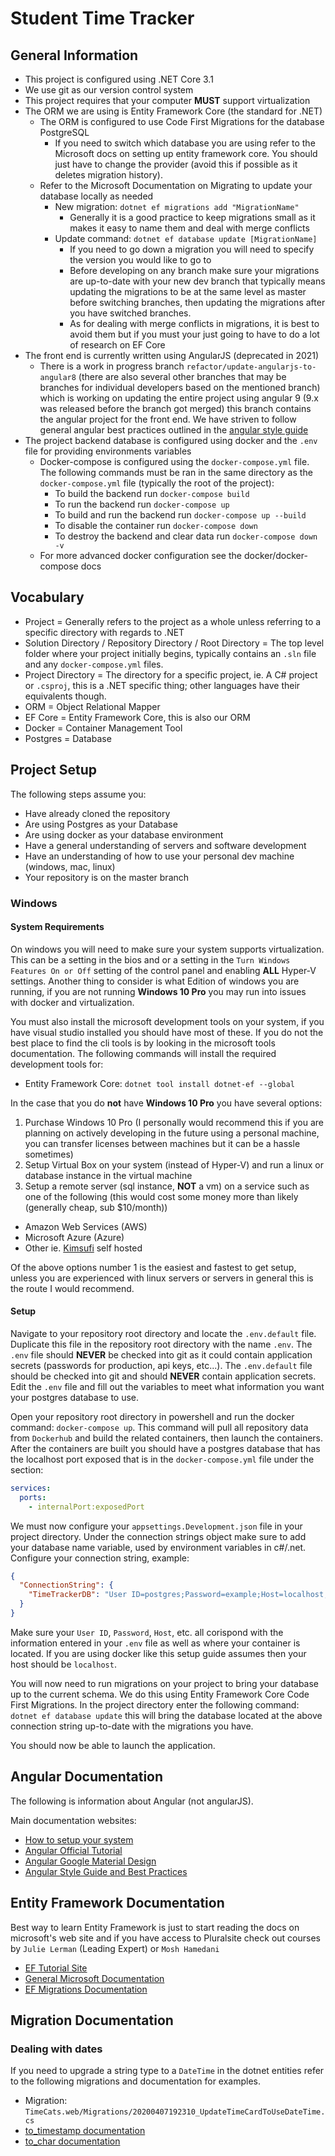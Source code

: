 # Student Time Tracker
## General Information
* This project is configured using .NET Core 3.1
* We use git as our version control system
* This project requires that your computer **MUST** support virtualization
* The ORM we are using is Entity Framework Core (the standard for .NET)
  * The ORM is configured to use Code First Migrations for the database PostgreSQL
    * If you need to switch which database you are using refer to the Microsoft docs
      on setting up entity framework core. You should just have to change the provider (avoid this if possible as it deletes
      migration history).
  * Refer to the Microsoft Documentation on Migrating to update your database locally as needed
    * New migration: `dotnet ef migrations add "MigrationName"`
      * Generally it is a good practice to keep migrations small as it makes it easy to name them and deal with merge conflicts
    * Update command: `dotnet ef database update [MigrationName]`
      * If you need to go down a migration you will need to specify the version you would like to go to
      * Before developing on any branch make sure your migrations are up-to-date with your new dev branch that
        typically means updating the migrations to be at the same level as master before switching branches, then 
        updating the migrations after you have switched branches.
      * As for dealing with merge conflicts in migrations, it is best to avoid them but if you must your just going to have to do a lot of research on EF Core
* The front end is currently written using AngularJS (deprecated in 2021)
    * There is a work in progress branch `refactor/update-angularjs-to-angular8` (there are also several other 
      branches that may be branches for individual developers based on the mentioned branch) which is working on updating the
      entire project using angular 9 (9.x was released before the branch got merged) this branch contains the angular
      project for the front end. We have striven to follow general angular best practices outlined in the [angular style guide](https://angular.io/guide/styleguide)
* The project backend database is configured using docker and the `.env` file for providing environments variables
  * Docker-compose is configured using the `docker-compose.yml` file. The following commands must be ran in the same directory as the `docker-compose.yml` 
    file (typically the root of the project):
    * To build the backend run `docker-compose build`
    * To run the backend run `docker-compose up`
    * To build and run the backend run `docker-compose up --build`
    * To disable the container run `docker-compose down`
    * To destroy the backend and clear data run `docker-compose down -v`
  * For more advanced docker configuration see the docker/docker-compose docs
  
## Vocabulary
* Project = Generally refers to the project as a whole unless referring to a specific directory with regards to .NET
* Solution Directory / Repository Directory / Root Directory = The top level folder where your project initially begins, typically contains an `.sln` file and any `docker-compose.yml` files.
* Project Directory = The directory for a specific project, ie. A C# project or `.csproj`, this is a .NET specific thing; other languages have their equivalents though.
* ORM = Object Relational Mapper
* EF Core = Entity Framework Core, this is also our ORM
* Docker = Container Management Tool
* Postgres = Database

## Project Setup
The following steps assume you:
* Have already cloned the repository
* Are using Postgres as your Database
* Are using docker as your database environment
* Have a general understanding of servers and software development
* Have an understanding of how to use your personal dev machine (windows, mac, linux)
* Your repository is on the master branch

### Windows
#### System Requirements
On windows you will need to make sure your system supports virtualization. This can be a setting in the bios and or a setting in the 
`Turn Windows Features On or Off` setting of the control panel and enabling **ALL** Hyper-V settings. Another thing to consider is what
Edition of windows you are running, if you are not running **Windows 10 Pro** you may run into issues with docker and virtualization. 

You must also install the microsoft development tools on your system, if you have visual studio installed you should have most of these.
If you do not the best place to find the cli tools is by looking in the microsoft tools documentation. 
The following commands will install the required development tools for: 
* Entity Framework Core: `dotnet tool install dotnet-ef --global`

In the case that you do **not** have **Windows 10 Pro** you have several options:
1. Purchase Windows 10 Pro (I personally would recommend this if you are planning on actively developing in the future using a personal 
   machine, you can transfer licenses between machines but it can be a hassle sometimes)
2. Setup Virtual Box on your system (instead of Hyper-V) and run a linux or database instance in the virtual machine
3. Setup a remote server (sql instance, **NOT** a vm) on a service such as one of the following (this would cost some money more than likely (generally cheap, sub $10/month))
  * Amazon Web Services (AWS)
  * Microsoft Azure (Azure)
  * Other ie. [Kimsufi](https://www.kimsufi.com/us/en/) self hosted
  
Of the above options number 1 is the easiest and fastest to get setup, unless you are experienced with linux servers or servers in general this is the route I would recommend.

#### Setup
Navigate to your repository root directory and locate the `.env.default` file. 
Duplicate this file in the repository root directory with the name `.env`.
The `.env` file should **NEVER** be checked into git as it could contain application secrets (passwords for production, api keys, etc...). 
The `.env.default` file should be checked into git and should **NEVER** contain application secrets.
Edit the `.env` file and fill out the variables to meet what information you want your postgres database to use.

Open your repository root directory in powershell and run the docker command: `docker-compose up`.
This command will pull all repository data from `Dockerhub` and build the related containers, then launch the containers.
After the containers are built you should have a postgres database that has the localhost port exposed that is in the `docker-compose.yml` file under the section:
```yaml
services:
  ports:
    - internalPort:exposedPort
```
We must now configure your `appsettings.Development.json` file in your project directory.
Under the connection strings object make sure to add your database name variable, used by environment variables in c#/.net.
Configure your connection string, example:
```json
{
  "ConnectionString": {
    "TimeTrackerDB": "User ID=postgres;Password=example;Host=localhost;Port=5432;Database=StudentTimeTrackerDB;"
  }
}
```
Make sure your `User ID`, `Password`, `Host`, etc. all corispond with the information entered in your `.env` file as well as where your container is located.
If you are using docker like this setup guide assumes then your host should be `localhost`.

You will now need to run migrations on your project to bring your database up to the current schema.
We do this using Entity Framework Core Code First Migrations.
In the project directory enter the following command: `dotnet ef database update` this will bring the database located at the above connection string up-to-date with the migrations you have.

You should now be able to launch the application.

## Angular Documentation
The following is information about Angular (not angularJS).

Main documentation websites:
* [How to setup your system](https://angular.io/guide/setup-local)
* [Angular Official Tutorial](https://angular.io/tutorial/toh-pt0)
* [Angular Google Material Design](https://material.angular.io/)
* [Angular Style Guide and Best Practices](https://angular.io/guide/styleguide)

## Entity Framework Documentation
Best way to learn Entity Framework is just to start reading the docs on microsoft's web site and if you have access to Pluralsite check out courses by `Julie Lerman` (Leading Expert) or `Mosh Hamedani`
* [EF Tutorial Site](https://www.entityframeworktutorial.net/efcore/entity-framework-core.aspx)
* [General Microsoft Documentation](https://docs.microsoft.com/en-us/ef/core/)
* [EF Migrations Documentation](https://docs.microsoft.com/en-us/ef/core/managing-schemas/migrations/?tabs=dotnet-core-cli)
  
## Migration Documentation
### Dealing with dates
If you need to upgrade a string type to a `DateTime` in the dotnet entities refer to the following migrations and documentation for examples.

* Migration: `TimeCats.web/Migrations/20200407192310_UpdateTimeCardToUseDateTime.cs`
* [to_timestamp documentation](https://www.postgresqltutorial.com/postgresql-to_timestamp/)
* [to_char documentation](https://www.postgresqltutorial.com/postgresql-to_char/)